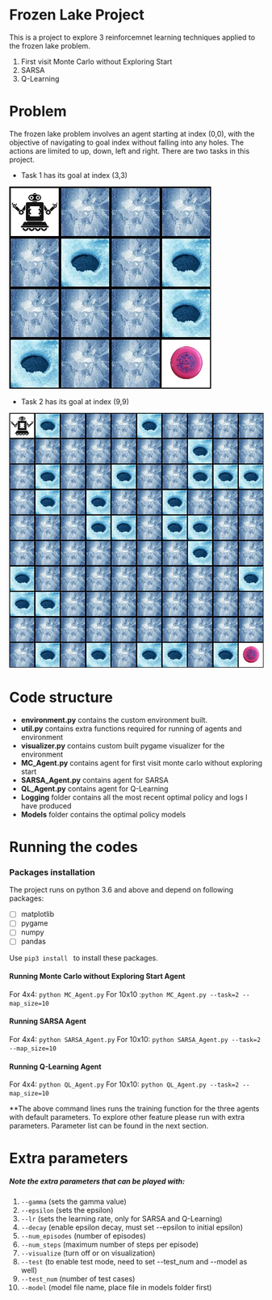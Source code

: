 
# Frozen Lake Project

This is a project to explore 3 reinforcemnet learning techniques applied to the frozen lake problem.
1. First visit Monte Carlo without Exploring Start
2. SARSA
3. Q-Learning


# Problem

The frozen lake problem involves an agent starting at index (0,0), with the objective of navigating to goal index without falling into any holes. The actions are limited to up, down, left and right.
There are two tasks in this project.
- Task 1 has its goal at index (3,3)

![4x4 map](https://github.com/zccccclin/FrozenLakeRL/blob/main/images/4x4.jpg)
- Task 2 has its goal at index (9,9)

![10x10 map](https://github.com/zccccclin/FrozenLakeRL/blob/main/images/10x10.jpg)

# Code structure
- **environment.py** contains the custom environment built.
- **util.py** contains extra functions required for running of agents and environment
- **visualizer.py** contains custom built pygame visualizer for the environment
- **MC_Agent.py** contains agent for first visit monte carlo without exploring start
- **SARSA_Agent.py** contains agent for SARSA
- **QL_Agent.py** contains agent for Q-Learning
- **Logging** folder contains all the most recent optimal policy and logs I have produced
- **Models** folder contains the optimal policy models
# Running the codes
### Packages installation ###
The project runs on python 3.6 and above and depend on following packages: 
- [ ] matplotlib
- [ ] pygame
- [ ] numpy
- [ ] pandas

Use `pip3 install ` to install these packages. 
#### Running Monte Carlo without Exploring Start Agent
For 4x4: `python MC_Agent.py`
For 10x10 :`python MC_Agent.py --task=2 --map_size=10`
#### Running SARSA Agent
For 4x4: `python SARSA_Agent.py`
For 10x10: `python SARSA_Agent.py --task=2 --map_size=10`
#### Running Q-Learning Agent
For 4x4: `python QL_Agent.py`
For 10x10: `python QL_Agent.py --task=2 --map_size=10`

**The above command lines runs the training function for the three agents with default parameters. To explore other feature please run with extra parameters. Parameter list can be found in the next section.
# Extra parameters
##### Note the extra parameters that can be played with:
1. `--gamma` (sets the gamma value)
2. `--epsilon` (sets the epsilon)
3. `--lr` (sets the learning rate, only for SARSA and Q-Learning)
4. `--decay` (enable epsilon decay, must set --epsilon to initial epsilon)
5. `--num_episodes` (number of episodes)
6. `--num_steps` (maximum number of steps per episode)
7. `--visualize` (turn off or on visualization)
8. `--test` (to enable test mode, need to set --test_num and --model as well)
9. `--test_num` (number of test cases)
10. `--model` (model file name, place file in models folder first)
